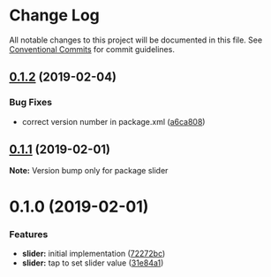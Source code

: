 # Change Log

All notable changes to this project will be documented in this file.
See [Conventional Commits](https://conventionalcommits.org) for commit guidelines.

## [0.1.2](https://github.com/jobvs/native-components/compare/slider@0.1.1...slider@0.1.2) (2019-02-04)

### Bug Fixes

-   correct version number in package.xml ([a6ca808](https://github.com/jobvs/native-components/commit/a6ca808))

## [0.1.1](https://github.com/jobvs/native-components/compare/slider@0.1.0...slider@0.1.1) (2019-02-01)

**Note:** Version bump only for package slider

# 0.1.0 (2019-02-01)

### Features

-   **slider:** initial implementation ([72272bc](https://github.com/jobvs/native-components/commit/72272bc))
-   **slider:** tap to set slider value ([31e84a1](https://github.com/jobvs/native-components/commit/31e84a1))

